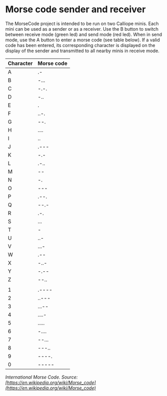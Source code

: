 # Morse code sender and receiver

The MorseCode project is intended to be run on two Calliope minis. Each mini can be used as a sender or as a receiver. Use the B button to switch between receive mode (green led) and send mode (red led).
When in send mode, use the A button to enter a morse code (see table below). If a valid code has been entered, its corresponding character is displayed on the display of the sender and transmitted to all nearby minis in receive mode.

| Character | Morse code |
| --- | --- |
| A | .- |
| B | -... |
| C | -.-. |
| D | -.. |
| E | . |
| F | ..-. |
| G | --. |
| H | .... |
| I | .. |
| J | .--- |
| K | -.- |
| L | .-.. |
| M | -- |
| N | -. |
| O | --- |
| P | .--. |
| Q | --.- |
| R | .-. |
| S | ... |
| T | - |
| U | ..- |
| V | ...- |
| W | .-- |
| X | -..- |
| Y | -.-- |
| Z | --.. |
|  |  | 
| 1 | .---- |
| 2 | ..--- |
| 3 | ...-- |
| 4 | ....- |
| 5 | ..... |
| 6 | -.... |
| 7 | --... |
| 8 | ---.. |
| 9 | ----. |
| 0 | ----- |

*International Morse Code. Source: [https://en.wikipedia.org/wiki/Morse_code](https://en.wikipedia.org/wiki/Morse_code)*



